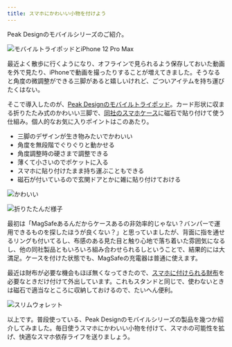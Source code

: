 ```yaml
---
title: スマホにかわいい小物を付けよう
---
```

Peak Designのモバイルシリーズのご紹介。

![](https://lh6.googleusercontent.com/wagUKbS4kUip51kBDfARjVO9pMJKVUzDSkqfSde2ABlyTMfjCVVwojXDOxp1CWMR6AuYR_dqvyganLO8FASiFjoyxDsNawcGl55JTsLbhkeygJq2OzdKoBTzAq2PeKiyjjkrNYOw7r_ZmNJuxPkiGORyX9greiErGuxA0PyHQWAia7yXsm6TgxFU "モバイルトライポッドとiPhone 12 Pro Max")

最近よく散歩に行くようになり、オフラインで見られるよう保存しておいた動画を外で見たり、iPhoneで動画を撮ったりすることが増えてきました。そうなると角度の微調整ができる三脚があると嬉しいけれど、ごついアイテムを持ち運びたくはない。

そこで導入したのが、[Peak Designのモバイルトライポッド](https://www.amazon.co.jp/dp/B09FRZPLL3)。カード形状に収まる折りたたみ式のかわいい三脚で、[同社のスマホケース](https://www.amazon.co.jp/dp/B09FP3HP7Z?)に磁石で貼り付けて使う仕組み。個人的なお気に入りポイントはこのあたり。

*   三脚のデザインが生き物みたいでかわいい
*   角度を無段階でぐりぐりと動かせる
*   角度調整時の硬さまで調整できる
*   薄くて小さいのでポケットに入る
*   スマホに貼り付けたまま持ち運ぶこともできる
*   磁石が付いているので玄関ドアとかに雑に貼り付けておける

![](https://lh6.googleusercontent.com/OSZWzLGmunTZUtR8-HkOPRh2RHjBUDCQZMAJ0RMjNTBrYhVQs3smY_O8R2WIDaFZkpA5jjI2X0gwWJCT33cErUhKJCMV-NDXP-rCeCGOe2DdhupwwdL1-yn1FPrxAVhjxm25yyI25X1ONqdQ4P_qGVTVAiFmHUGCbY_r76BYUPzvxIsMDnaUbqTI "かわいい")

![](https://lh6.googleusercontent.com/adRf4xYQIE_qM6xPGeFbh0VxPSI2Dg6Q-0GkMdVJg2MN6w_Jx_KRLG9KRqQn-Rl2FFkOn1GAS1189sbGGphsKbjA05MkBH_X40pBt_0W_YAMMb7Db-2-6c12c2R-t7dCwnvvvEcX40PNtIK-HFjRqHXKWQZpD-N1PUWKLxP971JEAe4L_53MfW1B "折りたたんだ様子")

最初は「MagSafeあるんだからケースあるの非効率的じゃない？バンパーで運用できるものを探したほうが良くない？」と思っていましたが、背面に指を通せるリングも付いてるし、布感のある見た目と触り心地で落ち着いた雰囲気になるし、他の同社製品ともいろいろ組み合わせられるしということで、結果的には大満足。ケースを付けた状態でも、MagSafeの充電器は普通に使えます。

最近は財布が必要な機会もほぼ無くなってきたので、[スマホに付けられる財布](https://www.amazon.co.jp/dp/B09FSGW671)を必要なときだけ付けて外出しています。これもスタンドと同じで、使わないときは磁石で適当なところに収納しておけるので、たいへん便利。

![](https://lh5.googleusercontent.com/eS7U50hrPPkgM5hdDk2tUaB04Lkt0MKHet1Jo_y8qiDnPyRAx-mMNokwhc0D7AyQrc3GpKknoCtQd73GhXKWBsx4Dwh43T4ZEAuxYhEq6ns6-JOkNbVcidl2IAhQse3y5dw-TaZvVjL94U59pRKNUByAqp4gKtLADRtu1eU6llmLaz87koI-HBaO "スリムウォレット")

以上です。普段使っている、Peak Designのモバイルシリーズの製品を幾つか紹介してみました。毎日使うスマホにかわいい小物を付けて、スマホの可能性を拡げ、快適なスマホ依存ライフを送りましょう。
